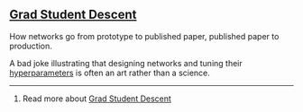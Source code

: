 ## [Grad Student Descent](#grad-student-descent)

How networks go from prototype to published paper, published paper to production.

A bad joke illustrating that designing networks and tuning their [hyperparameters](#hyperparameter) is often an art rather than a science.

---

1. Read more about [Grad Student Descent](https://sciencedryad.wordpress.com/2014/01/25/grad-student-descent/)